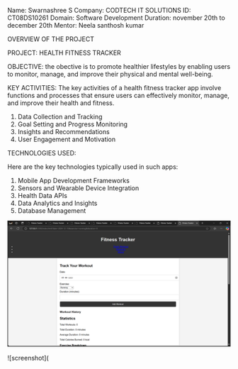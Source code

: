 Name: Swarnashree S
Company: CODTECH IT SOLUTIONS
ID: CT08DS10261
Domain: Software Development
Duration: november 20th to december 20th
Mentor: Neela santhosh kumar
 

OVERVIEW OF THE PROJECT 

PROJECT: HEALTH FITNESS TRACKER

OBJECTIVE:
the obective  is to promote healthier lifestyles by enabling users to monitor, manage, and improve their physical and mental well-being.

KEY ACTIVITIES:
The key activities of a health fitness tracker app involve functions and processes that ensure users can effectively monitor, manage, and improve their health and fitness. 
1. Data Collection and Tracking
2. Goal Setting and Progress Monitoring
3. Insights and Recommendations
4. User Engagement and Motivation

TECHNOLOGIES USED:

Here are the key technologies typically used in such apps:

1. Mobile App Development Frameworks
2. Sensors and Wearable Device Integration
3. Health Data APIs
4. Data Analytics and Insights
5. Database Management


![screenshot](https://github.com/Swarnashree401/CODTECH-Task2/blob/main/Screenshot%20(7).png?raw=true)

![screenshot](

